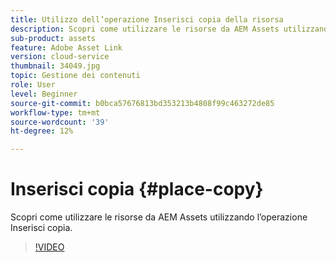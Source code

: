```yaml
---
title: Utilizzo dell’operazione Inserisci copia della risorsa
description: Scopri come utilizzare le risorse da AEM Assets utilizzando l’operazione Inserisci copia.
sub-product: assets
feature: Adobe Asset Link
version: cloud-service
thumbnail: 34049.jpg
topic: Gestione dei contenuti
role: User
level: Beginner
source-git-commit: b0bca57676813bd353213b4808f99c463272de85
workflow-type: tm+mt
source-wordcount: '39'
ht-degree: 12%

---
```



# Inserisci copia {#place-copy}

Scopri come utilizzare le risorse da AEM Assets utilizzando l’operazione Inserisci copia.

>[!VIDEO](https://video.tv.adobe.com/v/34049/?quality=12)
